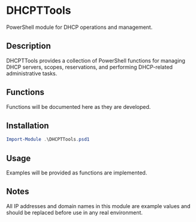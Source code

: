 # DHCPTTools

PowerShell module for DHCP operations and management.

## Description

DHCPTTools provides a collection of PowerShell functions for managing DHCP servers, scopes, reservations, and performing DHCP-related administrative tasks.

## Functions

Functions will be documented here as they are developed.

## Installation

```powershell
Import-Module .\DHCPTTools.psd1
```

## Usage

Examples will be provided as functions are implemented.

## Notes

All IP addresses and domain names in this module are example values and should be replaced before use in any real environment.

